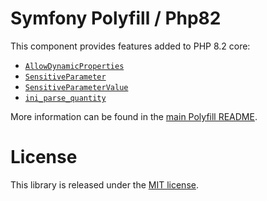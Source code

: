 Symfony Polyfill / Php82
========================

This component provides features added to PHP 8.2 core:

- [`AllowDynamicProperties`](https://wiki.php.net/rfc/deprecate_dynamic_properties)
- [`SensitiveParameter`](https://wiki.php.net/rfc/redact_parameters_in_back_traces)
- [`SensitiveParameterValue`](https://wiki.php.net/rfc/redact_parameters_in_back_traces)
- [`ini_parse_quantity`](https://www.php.net/ini_parse_quantity)

More information can be found in the
[main Polyfill README](https://github.com/symfony/polyfill/blob/main/README.md).

License
=======

This library is released under the [MIT license](LICENSE).
